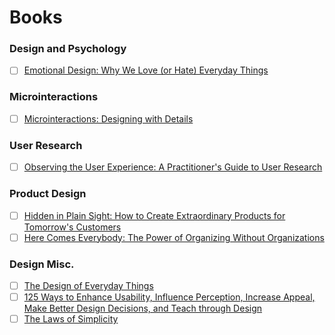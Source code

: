 # Books

### Design and Psychology
- [ ] [Emotional Design: Why We Love (or Hate) Everyday Things](http://www.amazon.com/Emotional-Design-Love-Everyday-Things/dp/0465051359)

### Microinteractions
- [ ] [Microinteractions: Designing with Details](http://microinteractions.com/about-the-book/)

### User Research
- [ ] [Observing the User Experience: A Practitioner's Guide to User Research](http://www.amazon.com/Observing-User-Experience-Second-Edition/dp/0123848695#)

### Product Design
- [ ] [Hidden in Plain Sight: How to Create Extraordinary Products for Tomorrow's Customers](http://www.amazon.com/Hidden-Plain-Sight-Extraordinary-Tomorrows/dp/0062125699/ref=as_li_tf_tl?ie=UTF8&camp=1789&creative=9325&creativeASIN=0520271440&linkCode=as2&tag=teco06-20)
- [ ] [Here Comes Everybody: The Power of Organizing Without Organizations](http://www.amazon.com/Here-Comes-Everybody-Organizing-Organizations/dp/0143114948/ref=as_li_tf_tl?ie=UTF8&camp=1789&creative=9325&creativeASIN=0520271440&linkCode=as2&tag=teco06-20)

### Design  Misc.
- [ ] [The Design of Everyday Things](http://www.amazon.com/The-Design-Everyday-Things-Expanded/dp/0465050654/ref=as_li_tf_tl?ie=UTF8&camp=1789&creative=9325&creativeASIN=0520271440&linkCode=as2&tag=teco06-20)
- [ ] [125 Ways to Enhance Usability, Influence Perception, Increase Appeal, Make Better Design Decisions, and Teach through Design](http://www.amazon.com/Universal-Principles-Design-Revised-Updated/dp/1592535879/ref=as_li_tf_tl?ie=UTF8&camp=1789&creative=9325&creativeASIN=0520271440&linkCode=as2&tag=teco06-20)
- [ ] [The Laws of Simplicity](http://www.amazon.com/Laws-Simplicity-Design-Technology-Business/dp/0262134721/ref=as_li_tf_tl?ie=UTF8&camp=1789&creative=9325&creativeASIN=0520271440&linkCode=as2&tag=teco06-20)
